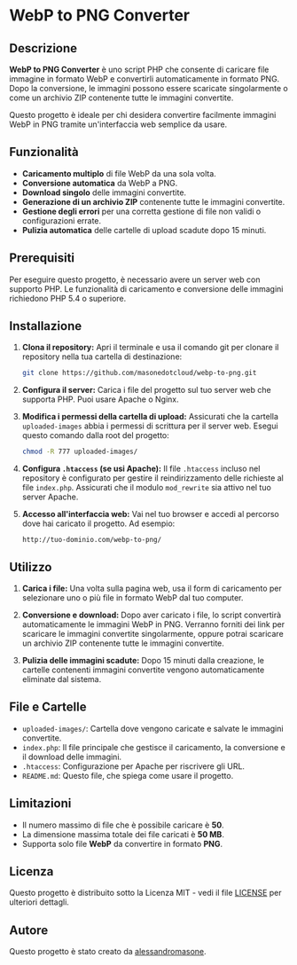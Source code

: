 # WebP to PNG Converter

## Descrizione

**WebP to PNG Converter** è uno script PHP che consente di caricare file immagine in formato WebP e convertirli automaticamente in formato PNG. Dopo la conversione, le immagini possono essere scaricate singolarmente o come un archivio ZIP contenente tutte le immagini convertite.

Questo progetto è ideale per chi desidera convertire facilmente immagini WebP in PNG tramite un'interfaccia web semplice da usare.

## Funzionalità

- **Caricamento multiplo** di file WebP da una sola volta.
- **Conversione automatica** da WebP a PNG.
- **Download singolo** delle immagini convertite.
- **Generazione di un archivio ZIP** contenente tutte le immagini convertite.
- **Gestione degli errori** per una corretta gestione di file non validi o configurazioni errate.
- **Pulizia automatica** delle cartelle di upload scadute dopo 15 minuti.

## Prerequisiti

Per eseguire questo progetto, è necessario avere un server web con supporto PHP. Le funzionalità di caricamento e conversione delle immagini richiedono PHP 5.4 o superiore.

## Installazione

1. **Clona il repository:**
   Apri il terminale e usa il comando git per clonare il repository nella tua cartella di destinazione:
   ```bash
   git clone https://github.com/masonedotcloud/webp-to-png.git
   ```

2. **Configura il server:**
   Carica i file del progetto sul tuo server web che supporta PHP. Puoi usare Apache o Nginx.

3. **Modifica i permessi della cartella di upload:**
   Assicurati che la cartella `uploaded-images` abbia i permessi di scrittura per il server web. Esegui questo comando dalla root del progetto:
   ```bash
   chmod -R 777 uploaded-images/
   ```

4. **Configura `.htaccess` (se usi Apache):**
   Il file `.htaccess` incluso nel repository è configurato per gestire il reindirizzamento delle richieste al file `index.php`. Assicurati che il modulo `mod_rewrite` sia attivo nel tuo server Apache.

5. **Accesso all'interfaccia web:**
   Vai nel tuo browser e accedi al percorso dove hai caricato il progetto. Ad esempio:
   ```
   http://tuo-dominio.com/webp-to-png/
   ```

## Utilizzo

1. **Carica i file:**
   Una volta sulla pagina web, usa il form di caricamento per selezionare uno o più file in formato WebP dal tuo computer.

2. **Conversione e download:**
   Dopo aver caricato i file, lo script convertirà automaticamente le immagini WebP in PNG. Verranno forniti dei link per scaricare le immagini convertite singolarmente, oppure potrai scaricare un archivio ZIP contenente tutte le immagini convertite.

3. **Pulizia delle immagini scadute:**
   Dopo 15 minuti dalla creazione, le cartelle contenenti immagini convertite vengono automaticamente eliminate dal sistema.

## File e Cartelle

- `uploaded-images/`: Cartella dove vengono caricate e salvate le immagini convertite.
- `index.php`: Il file principale che gestisce il caricamento, la conversione e il download delle immagini.
- `.htaccess`: Configurazione per Apache per riscrivere gli URL.
- `README.md`: Questo file, che spiega come usare il progetto.

## Limitazioni

- Il numero massimo di file che è possibile caricare è **50**.
- La dimensione massima totale dei file caricati è **50 MB**.
- Supporta solo file **WebP** da convertire in formato **PNG**.

## Licenza

Questo progetto è distribuito sotto la Licenza MIT - vedi il file [LICENSE](LICENSE) per ulteriori dettagli.


## Autore

Questo progetto è stato creato da [alessandromasone](https://github.com/alessandromasone).